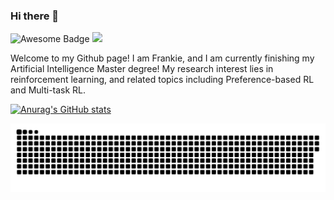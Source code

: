 ### Hi there 👋

<div align="left"> <img src="https://cdn.rawgit.com/sindresorhus/awesome/d7305f38d29fed78fa85652e3a63e154dd8e8829/media/badge.svg" alt="Awesome Badge"/> <img src="https://visitor-badge.glitch.me/badge?page_id=ChangWinde" /> </div>

Welcome to my Github page! I am Frankie, and I am currently finishing my Artificial Intelligence Master degree! 
My research interest lies in reinforcement learning, and related topics including  Preference-based RL and Multi-task RL.

[![Anurag's GitHub stats](https://github-readme-stats.vercel.app/api?username=ChangWinde&theme=prussian&count_private=true&show_icons=true)](https://github.com/anuraghazra/github-readme-stats)

<div align="center"><img src="https://raw.githubusercontent.com/Achuan-2/Achuan-2/main/assets/github-contribution-grid-snake.svg" ></div>
